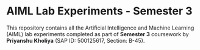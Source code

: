 # AIML Lab Experiments - Semester 3

This repository contains all the Artificial Intelligence and Machine Learning (AIML) lab experiments completed as part of **Semester 3** coursework by **Priyanshu Kholiya** (SAP ID: 500125617, Section: B-45).

